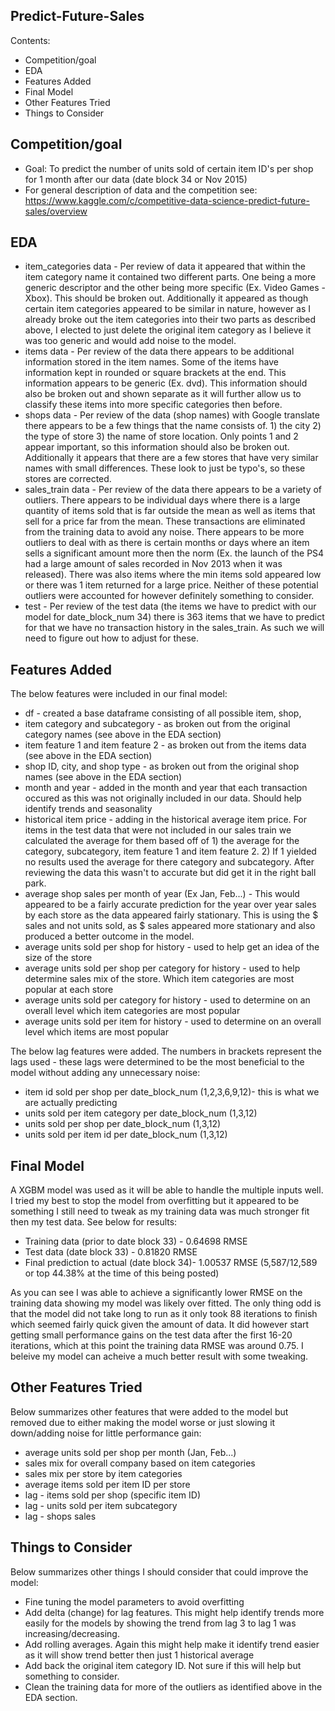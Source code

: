 Predict-Future-Sales
-------------------------


Contents:
- Competition/goal 
- EDA
- Features Added
- Final Model
- Other Features Tried
- Things to Consider

Competition/goal 
-------------------------
- Goal: To predict the number of units sold of certain item ID's per shop for 1 month after our data (date block 34 or Nov 2015)
- For general description of data and the competition see: https://www.kaggle.com/c/competitive-data-science-predict-future-sales/overview

EDA
-------------------------
- item_categories data - Per review of data it appeared that within the item category name it contained two different parts. One being a more generic descriptor and the other being more specific (Ex. Video Games - Xbox). This should be broken out. Additionally it appeared as though certain item categories appeared to be similar in nature, however as I already broke out the item categories into their two parts as described above, I elected to just delete the original item category as I believe it was too generic and would add noise to the model.
- items data - Per review of the data there appears to be additional information stored in the item names. Some of the items have information kept in rounded or square brackets at the end. This information appears to be generic (Ex. dvd). This information should also be broken out and shown separate as it will further allow us to classify these items into more specific categories then before.
- shops data - Per review of the data (shop names) with Google translate there appears to be a few things that the name consists of. 1) the city 2) the type of store 3) the name of store location. Only points 1 and 2 appear important, so this information should also be broken out. Additionally it appears that there are a few stores that have very similar names with small differences. These look to just be typo's, so these stores are corrected.
- sales_train data - Per review of the data there appears to be a variety of outliers. There appears to be individual days where there is a large quantity of items sold that is far outside the mean as well as items that sell for a price far from the mean. These transactions are eliminated from the training data to avoid any noise. There appears to be more outliers to deal with as there is certain months or days where an item sells a significant amount more then the norm (Ex. the launch of the PS4 had a large amount of sales recorded in Nov 2013 when it was released). There was also items where the min items sold appeared low or there was 1 item returned for a large price. Neither of these potential outliers were accounted for however definitely something to consider.
- test - Per review of the test data (the items we have to predict with our model for date_block_num 34) there is 363 items that we have to predict for that we have no transaction history in the sales_train. As such we will need to figure out how to adjust for these.

Features Added
-------------------------
The below features were included in our final model:
- df - created a base dataframe consisting of all possible item, shop, 
- item category and subcategory - as broken out from the original category names (see above in the EDA section)
- item feature 1 and item feature 2 - as broken out from the items data (see above in the EDA section)
- shop ID, city, and shop type - as broken out from the original shop names (see above in the EDA section)
- month and year - added in the month and year that each transaction occured as this was not originally included in our data. Should help identify trends and seasonality
- historical item price - adding in the historical average item price. For items in the test data that were not included in our sales train we calculated the average for them based off of 1) the average for the category, subcategory, item feature 1 and item feature 2. 2) If 1 yielded no results used the average for there category and subcategory. After reviewing the data this wasn't to accurate but did get it in the right ball park.
- average shop sales per month of year (Ex Jan, Feb...) - This would appeared to be a fairly accurate prediction for the year over year sales by each store as the data appeared fairly stationary. This is using the $ sales and not units sold, as $ sales appeared more stationary and also produced a better outcome in the model.
- average units sold per shop for history - used to help get an idea of the size of the store
- average units sold per shop per category for history - used to help determine sales mix of the store. Which item categories are most popular at each store
- average units sold per category for history - used to determine on an overall level which item categories are most popular
- average units sold per item for history - used to determine on an overall level which items are most popular

The below lag features were added. The numbers in brackets represent the lags used - these lags were determined to be the most beneficial to the model without adding any unnecessary noise:
- item id sold per shop per date_block_num (1,2,3,6,9,12)- this is what we are actually predicting
- units sold per item category per date_block_num (1,3,12)
- units sold per shop per date_block_num (1,3,12)
- units sold per item id per date_block_num (1,3,12)

Final Model
-------------------------
A XGBM model was used as it will be able to handle the multiple inputs well. I tried my best to stop the model from overfitting but it appeared to be something I still need to tweak as my training data was much stronger fit then my test data. See below for results:
- Training data (prior to date block 33) - 0.64698 RMSE
- Test data (date block 33) - 0.81820 RMSE
- Final prediction to actual (date block 34)- 1.00537 RMSE (5,587/12,589 or top 44.38% at the time of this being posted)

As you can see I was able to achieve a significantly lower RMSE on the training data showing my model was likely over fitted. The only thing odd is that the model did not take long to run as it only took 88 iterations to finish which seemed fairly quick given the amount of data. It did however start getting small performance gains on the test data after the first 16-20 iterations, which at this point the training data RMSE was around 0.75. I beleive my model can acheive a much better result with some tweaking. 

Other Features Tried
-------------------------
Below summarizes other features that were added to the model but removed due to either making the model worse or just slowing it down/adding noise for little performance gain:
- average units sold per shop per month (Jan, Feb...) 
- sales mix for overall company based on item categories
- sales mix per store by item categories
- average items sold per item ID per store
- lag - items sold per shop (specific item ID)
- lag - units sold per item subcategory
- lag - shops sales

Things to Consider
-------------------------
Below summarizes other things I should consider that could improve the model:
- Fine tuning the model parameters to avoid overfitting 
- Add delta (change) for lag features. This might help identify trends more easily for the models by showing the trend from lag 3 to lag 1 was increasing/decreasing.
- Add rolling averages. Again this might help make it identify trend easier as it will show trend better then just 1 historical average
- Add back the original item category ID. Not sure if this will help but something to consider.
- Clean the training data for more of the outliers as identified above in the EDA section. 
